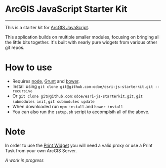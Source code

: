 # ArcGIS JavaScript Starter Kit

----
This is a starter kit for [ArcGIS JavaScript](http://developers.arcgis.com/en/javascript/).

This application builds on multiple smaller modules, focusing on bringing all the little bits together. It's built with nearly pure widgets from various other git repos.

# How to use
* Requires [node](http://nodejs.org/), [Grunt](http://gruntjs.com/) and [bower](http://bower.io/).
* Install using `git clone git@github.com:odoe/esri-js-starterkit.git --recursive`
* Or `git clone git@github.com:odoe/esri-js-starterkit.git`, `git submodules init`, `git submodules update`
* When downloaded run `npm install` and `bower install`
* You can also run the `setup.sh` script to accomplsih all of the above.

# Note
In order to use the [Print Widget](https://github.com/odoe/esri-print-widget) you will need a valid proxy or use a Print Task from your own ArcGIS Server.

*A work in progress*
